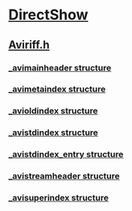 # [DirectShow](../_dshow/index.md)
## [Aviriff.h](index.md)
### [_avimainheader structure](../aviriff/ns-aviriff-_avimainheader.md)
### [_avimetaindex structure](../aviriff/ns-aviriff-_avimetaindex.md)
### [_avioldindex structure](../aviriff/ns-aviriff-_avioldindex.md)
### [_avistdindex structure](../aviriff/ns-aviriff-_avistdindex.md)
### [_avistdindex_entry structure](../aviriff/ns-aviriff-_avistdindex_entry.md)
### [_avistreamheader structure](../aviriff/ns-aviriff-_avistreamheader.md)
### [_avisuperindex structure](../aviriff/ns-aviriff-_avisuperindex.md)
